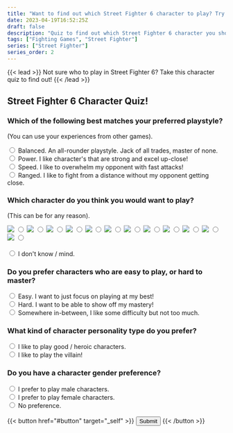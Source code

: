 ```yaml
---
title: "Want to find out which Street Fighter 6 character to play? Try this quiz!"
date: 2023-04-19T16:52:25Z
draft: false
description: "Quiz to find out which Street Fighter 6 character you should play."
tags: ["Fighting Games", "Street Fighter"]
series: ["Street Fighter"]
series_order: 2
---
```


{{< lead >}}
Not sure who to play in Street Fighter 6? Take this character quiz to find out!
{{< /lead >}}

## Street Fighter 6 Character Quiz!

<form>

<!-- ### How experienced are you with fighting games?
Choose the option that best suits you.

  <label>
    <input type="radio" name="q1" value="1">
    I am a beginner / or am new to the fighting game genre.
  </label><br>
  <label>
    <input type="radio" name="q1" value="2">
    I have played fighting games before and I enjoy them on a casual level.
  </label><br>
  <label>
    <input type="radio" name="q1" value="3">
    I am passionate about fighting games and play / want to play at a competitive level.
  </label><br> -->

### Which of the following best matches your preferred playstyle?
(You can use your experiences from other games).

  <label>
    <input type="radio" name="q2" value="b">
    Balanced. An all-rounder playstyle. Jack of all trades, master of none.
  </label><br>
  <label>
    <input type="radio" name="q2" value="p">
    Power. I like character's that are strong and excel up-close!
  </label><br>
  <label>
    <input type="radio" name="q2" value="s">
    Speed. I like to overwhelm my opponent with fast attacks!
  </label><br>
  <label>
    <input type="radio" name="q2" value="r">
    Ranged. I like to fight from a distance without my opponent getting close.
  </label><br>

### Which character do you think you would want to play?
(This can be for any reason).

<div class="character__select__list">

  <label for="ryu">
  <img src="chara/ryu.png" class="chara">
  <input type="radio" id="ryu" name="q3" value="ry">
  </label>

<!--   <label for="ken">
  <img src="chara/ken.png" class="chara">
  <input type="radio" id="ken" name="q3" value="ke">
  </label> -->

  <label for="chun">
  <img src="chara/chunli.png" class="chara">
  <input type="radio" id="chun" name="q3" value="ch">
  </label>

  <label for="luke">
  <img src="chara/luke.png" class="chara">
  <input type="radio" id="luke" name="q3" value="lu">
  </label>

  <label for="juri">
  <img src="chara/juri.png" class="chara">
  <input type="radio" id="juri" name="q3" value="ju">
  </label>

  <label for="jamie">
  <img src="chara/jamie.png" class="chara">
  <input type="radio" id="jamie" name="q3" value="ja">
  </label>

  <label for="kimberly">
  <img src="chara/kimberly.png" class="chara">
  <input type="radio" id="kimberly" name="q3" value="ki">
  </label>

  <label for="zangief">
  <img src="chara/zangief.png" class="chara">
  <input type="radio" id="zangief" name="q3" value="za">
  </label>

  <label for="manon">
  <img src="chara/manon.png" class="chara">
  <input type="radio" id="manon" name="q3" value="ma">
  </label>

  <label for="cammy">
  <img src="chara/cammy.png" class="chara">
  <input type="radio" id="cammy" name="q3" value="ca">
  </label>

<!--   <label for="guile">
  <img src="chara/guile.png" class="chara">
  <input type="radio" id="guile" name="q3" value="gu">
  </label> -->

<!--   <label for="blanka">
  <img src="chara/blanka.png" class="chara">
  <input type="radio" id="blanka" name="q3" value="bl">
  </label> -->

  <label for="dhalsim">
  <img src="chara/dhalsim.png" class="chara">
  <input type="radio" id="dhalsim" name="q3" value="da">
  </label>

  <label for="marisa">
  <img src="chara/marisa.png" class="chara">
  <input type="radio" id="marisa" name="q3" value="mr">
  </label>

<!--   <label for="lily">
  <img src="chara/lily.png" class="chara">
  <input type="radio" id="lily" name="q3" value="li">
  </label> -->

<!--   <label for="deejay">
  <img src="chara/deejay.png" class="chara">
  <input type="radio" id="deejay" name="q3" value="dj">
  </label> -->

<!--   <label for="ehonda">
  <img src="chara/ehonda.png" class="chara">
  <input type="radio" id="ehonda" name="q3" value="eh">
  </label> -->

  <label for="jp">
  <img src="chara/jp.png" class="chara">
  <input type="radio" id="jp" name="q3" value="jp">
  </label>

</div>

<br>
<input type="radio" id="00" name="q3" value="00">
I don't know / mind.

### Do you prefer characters who are easy to play, or hard to master?

  <label>
    <input type="radio" name="q4" value="e">
    Easy. I want to just focus on playing at my best!
  </label></br>
  <label>
    <input type="radio" name="q4" value="h">
    Hard. I want to be able to show off my mastery!
  </label></br>
  <label>
    <input type="radio" name="q4" value="m">
    Somewhere in-between, I like some difficulty but not too much.
  </label></br>
  

### What kind of character personality type do you prefer?

  <label>
    <input type="radio" name="q5" value="g">
    I like to play good / heroic characters.
  </label></br>
  <label>
    <input type="radio" name="q5" value="b">
    I like to play the villain!
  </label></br>
<!--   <label>
    <input type="radio" name="q5" value="n">
    I don't mind.
  </label></br> -->
    
### Do you have a character gender preference?

  <label>
    <input type="radio" name="q6" value="m">
    I prefer to play male characters.
  </label><br>
  <label>
    <input type="radio" name="q6" value="f">
    I prefer to play female characters.
  </label><br>
  <label>
    <input type="radio" name="q6" value="n">
    No preference.
  </label><br>

<br>
{{< button href="#button" target="_self" >}}
  <button type="submit">Submit</button>
{{< /button >}}

</form>

<script src="script.js"></script>